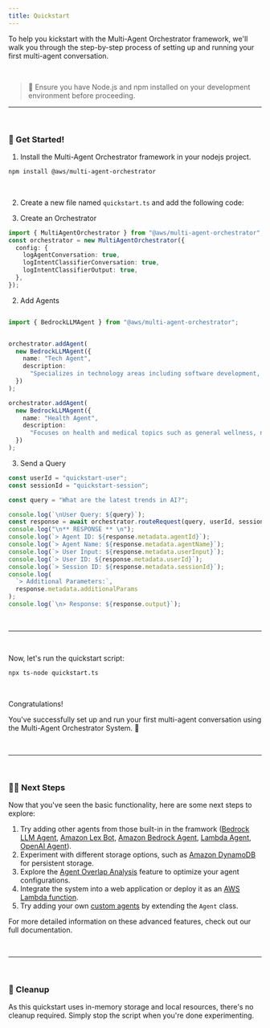 ```yaml
---
title: Quickstart
---
```


To help you kickstart  with the Multi-Agent Orchestrator framework, we'll walk you through the step-by-step process of setting up and running your first multi-agent conversation.

</br>

> 💁 Ensure you have Node.js and npm installed on your development environment before proceeding.

---


<br>

### 🚀 Get Started!

1. Install the Multi-Agent Orchestrator framework in your nodejs project.

```bash
npm install @aws/multi-agent-orchestrator
```


<br>

2. Create a new file named `quickstart.ts` and add the following code:


3. Create an Orchestrator

```typescript
import { MultiAgentOrchestrator } from "@aws/multi-agent-orchestrator";
const orchestrator = new MultiAgentOrchestrator({
  config: {
    logAgentConversation: true,
    logIntentClassifierConversation: true,
    logIntentClassifierOutput: true,
  },
});
```

2. Add Agents

```typescript

import { BedrockLLMAgent } from "@aws/multi-agent-orchestrator";


orchestrator.addAgent(
  new BedrockLLMAgent({
    name: "Tech Agent",
    description:
      "Specializes in technology areas including software development, hardware, AI, cybersecurity, blockchain, cloud computing, emerging tech innovations, and pricing/costs related to technology products and services.",
  })
);

orchestrator.addAgent(
  new BedrockLLMAgent({
    name: "Health Agent",
    description:
      "Focuses on health and medical topics such as general wellness, nutrition, diseases, treatments, mental health, fitness, healthcare systems, and medical terminology or concepts.",
  })
);
```

3. Send a Query

```typescript
const userId = "quickstart-user";
const sessionId = "quickstart-session";

const query = "What are the latest trends in AI?";

console.log(`\nUser Query: ${query}`);
const response = await orchestrator.routeRequest(query, userId, sessionId);
console.log("\n** RESPONSE ** \n");
console.log(`> Agent ID: ${response.metadata.agentId}`);
console.log(`> Agent Name: ${response.metadata.agentName}`);
console.log(`> User Input: ${response.metadata.userInput}`);
console.log(`> User ID: ${response.metadata.userId}`);
console.log(`> Session ID: ${response.metadata.sessionId}`);
console.log(
  `> Additional Parameters:`,
  response.metadata.additionalParams
);
console.log(`\n> Response: ${response.output}`);


```

<br>

---

<br>

Now, let's run the quickstart script:

```bash
npx ts-node quickstart.ts
```

<br>

Congratulations! 

You've successfully set up and run your first multi-agent conversation using the Multi-Agent Orchestrator System. 🎉

<br>

---

<br>

### 👨‍💻 Next Steps

Now that you've seen the basic functionality, here are some next steps to explore:

1. Try adding other agents from those built-in in the framwork ([Bedrock LLM Agent](/multi-agent-orchestrator/agents/built-in/bedrock-llm-agent), [Amazon Lex Bot](/multi-agent-orchestrator/agents/built-in/lex-bot-agent), [Amazon Bedrock Agent](/multi-agent-orchestrator/agents/built-in/amazon-bedrock-agent), [Lambda Agent](/multi-agent-orchestrator/agents/built-in/lambda-agent), [OpenAI Agent](/multi-agent-orchestrator/agents/built-in/openai-agent)).
2. Experiment with different storage options, such as [Amazon DynamoDB](/multi-agent-orchestrator/storage/dynamodb) for persistent storage.
3. Explore the [Agent Overlap Analysis](/multi-agent-orchestrator/advanced-features/agent-overlap) feature to optimize your agent configurations.
4. Integrate the system into a web application or deploy it as an [AWS Lambda function](/multi-agent-orchestrator/deployment/aws-lambda).
5. Try adding your own [custom agents](/multi-agent-orchestrator/agents/custom-agents) by extending the `Agent` class.


For more detailed information on these advanced features, check out our full documentation.

<br>

---

<br>

### 🧹 Cleanup

As this quickstart uses in-memory storage and local resources, there's no cleanup required. Simply stop the script when you're done experimenting.